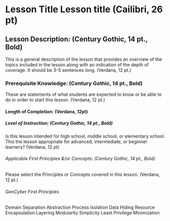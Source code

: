 # Lesson Title Lesson title (Cailibri, 26 pt)

## Lesson Description: (Century Gothic, 14 pt., Bold) 

This is a general description of the lesson that provides an overview of the topics included in the lesson along with an indication of the depth of coverage.  It should be 3-5 sentences long. (Verdana, 12 pt.)

### Prerequisite Knowledge: (Century Gothic, 14 pt., Bold) 

These are statements of what students are expected to know or be able to do in order to start this lesson. (Verdana, 12 pt.)

#### Length of Completion: (Verdana, 12pt)

##### Level of Instruction: (Century Gothic, 14 pt., Bold)

Is this lesson intended for high school, middle school, or elementary school. This the  lesson appropriate for advanced, intermediate, or beginner learners? (Verdana, 12 pt)

###### Applicable First Principles &/or Concepts: (Century Gothic, 14 pt., Bold) 
Please select the Principles or Concepts covered in this lesson. (Verdana, 12 pt.)

###### GenCyber First Principles

Domain Separation					Abstraction
Process Isolation						Data Hiding
Resource Encapsulation					Layering
Modularity							Simplicity
Least Privilege						Minimization




